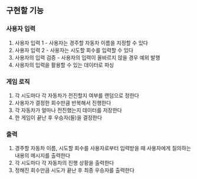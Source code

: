 ## 구현할 기능
### 사용자 입력
1. 사용자 입력 1 - 사용자는 경주할 자동차 이름을 지정할 수 있다
2. 사용자 입력 2 - 사용자는 시도할 회수를 입력할 수 있다
3. 사용자의 입력 검증 - 사용자의 입력이 올바르지 않을 경우 예외 발행
4. 사용자의 입력을 활용할 수 있는 데이터로 파싱

### 게임 로직
1. 각 시도마다 각 자동차가 전진할지 여부를 랜덤으로 정한다
2. 사용자가 결정한 회수만큼 반복해서 진행한다
3. 각 자동차가 얼마나 전진했는지 데이터를 저장한다
4. 한 게임이 끝난 후 우승자(들)을 결정한다

### 출력
1. 경주할 자동차 이름, 시도할 회수를 사용자로부터 입력받을 때 사용자에게 질의하는 내용의 메시지를 출력한다
2. 각 시도마다 각 자동차의 진행 상황을 출력한다
3. 정해진 회수만큼 시도가 끝난 후 최종 우승자를 출력한다